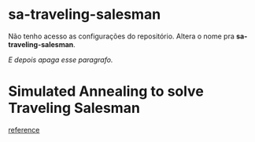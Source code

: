 # sa-traveling-salesman

Não tenho acesso as configurações do repositório. Altera o nome pra **sa-traveling-salesman**.

*E depois apaga esse paragrafo.*

# Simulated Annealing to solve Traveling Salesman

[reference](http://www.theprojectspot.com/tutorial-post/simulated-annealing-algorithm-for-beginners/6)
